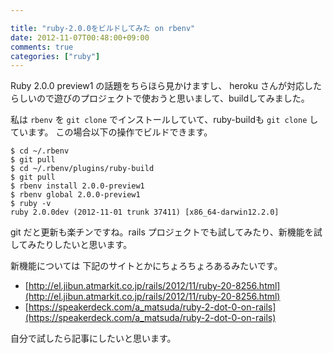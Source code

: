 ```yaml
---

title: "ruby-2.0.0をビルドしてみた on rbenv"
date: 2012-11-07T00:48:00+09:00
comments: true
categories: ["ruby"]
---
```


Ruby 2.0.0 preview1 の話題をちらほら見かけますし、 heroku さんが対応したらしいので遊びのプロジェクトで使おうと思いまして、buildしてみました。

私は `rbenv` を `git clone` でインストールしていて、ruby-buildも `git clone` しています。
この場合以下の操作でビルドできます。


```
$ cd ~/.rbenv
$ git pull
$ cd ~/.rbenv/plugins/ruby-build
$ git pull
$ rbenv install 2.0.0-preview1
$ rbenv global 2.0.0-preview1
$ ruby -v
ruby 2.0.0dev (2012-11-01 trunk 37411) [x86_64-darwin12.2.0]
```

git だと更新も楽チンですね。rails プロジェクトでも試してみたり、新機能を試してみたりしたいと思います。

新機能については 下記のサイトとかにちょろちょろあるみたいです。

* [http://el.jibun.atmarkit.co.jp/rails/2012/11/ruby-20-8256.html](http://el.jibun.atmarkit.co.jp/rails/2012/11/ruby-20-8256.html)
* [https://speakerdeck.com/a_matsuda/ruby-2-dot-0-on-rails](https://speakerdeck.com/a_matsuda/ruby-2-dot-0-on-rails)

自分で試したら記事にしたいと思います。
